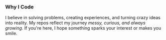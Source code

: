 ### Why I Code  
I believe in solving problems, creating experiences, and turning crazy ideas into reality. My repos reflect my journey *messy, curious, and always growing*. If you're here, I hope something sparks your interest or makes you smile.
